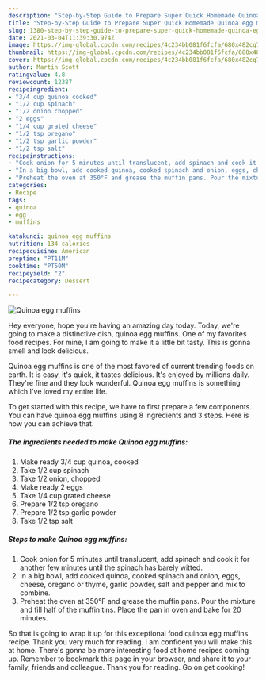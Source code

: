 ```yaml
---
description: "Step-by-Step Guide to Prepare Super Quick Homemade Quinoa egg muffins"
title: "Step-by-Step Guide to Prepare Super Quick Homemade Quinoa egg muffins"
slug: 1380-step-by-step-guide-to-prepare-super-quick-homemade-quinoa-egg-muffins
date: 2021-03-04T11:39:30.974Z
image: https://img-global.cpcdn.com/recipes/4c234bb081f6fcfa/680x482cq70/quinoa-egg-muffins-recipe-main-photo.jpg
thumbnail: https://img-global.cpcdn.com/recipes/4c234bb081f6fcfa/680x482cq70/quinoa-egg-muffins-recipe-main-photo.jpg
cover: https://img-global.cpcdn.com/recipes/4c234bb081f6fcfa/680x482cq70/quinoa-egg-muffins-recipe-main-photo.jpg
author: Martin Scott
ratingvalue: 4.8
reviewcount: 12387
recipeingredient:
- "3/4 cup quinoa cooked"
- "1/2 cup spinach"
- "1/2 onion chopped"
- "2 eggs"
- "1/4 cup grated cheese"
- "1/2 tsp oregano"
- "1/2 tsp garlic powder"
- "1/2 tsp salt"
recipeinstructions:
- "Cook onion for 5 minutes until translucent, add spinach and cook it for another few minutes until the spinach has barely witted."
- "In a big bowl, add cooked quinoa, cooked spinach and onion, eggs, cheese, oregano or thyme, garlic powder, salt and pepper and mix to combine."
- "Preheat the oven at 350°F and grease the muffin pans. Pour the mixture and fill half of the muffin tins. Place the pan in oven and bake for 20 minutes."
categories:
- Recipe
tags:
- quinoa
- egg
- muffins

katakunci: quinoa egg muffins 
nutrition: 134 calories
recipecuisine: American
preptime: "PT11M"
cooktime: "PT50M"
recipeyield: "2"
recipecategory: Dessert

---
```



![Quinoa egg muffins](https://img-global.cpcdn.com/recipes/4c234bb081f6fcfa/680x482cq70/quinoa-egg-muffins-recipe-main-photo.jpg)

Hey everyone, hope you're having an amazing day today. Today, we're going to make a distinctive dish, quinoa egg muffins. One of my favorites food recipes. For mine, I am going to make it a little bit tasty. This is gonna smell and look delicious.

Quinoa egg muffins is one of the most favored of current trending foods on earth. It is easy, it's quick, it tastes delicious. It's enjoyed by millions daily. They're fine and they look wonderful. Quinoa egg muffins is something which I've loved my entire life.




To get started with this recipe, we have to first prepare a few components. You can have quinoa egg muffins using 8 ingredients and 3 steps. Here is how you can achieve that.

<!--inarticleads1-->

##### The ingredients needed to make Quinoa egg muffins:

1. Make ready 3/4 cup quinoa, cooked
1. Take 1/2 cup spinach
1. Take 1/2 onion, chopped
1. Make ready 2 eggs
1. Take 1/4 cup grated cheese
1. Prepare 1/2 tsp oregano
1. Prepare 1/2 tsp garlic powder
1. Take 1/2 tsp salt




<!--inarticleads2-->

##### Steps to make Quinoa egg muffins:

1. Cook onion for 5 minutes until translucent, add spinach and cook it for another few minutes until the spinach has barely witted.
1. In a big bowl, add cooked quinoa, cooked spinach and onion, eggs, cheese, oregano or thyme, garlic powder, salt and pepper and mix to combine.
1. Preheat the oven at 350°F and grease the muffin pans. Pour the mixture and fill half of the muffin tins. Place the pan in oven and bake for 20 minutes.




So that is going to wrap it up for this exceptional food quinoa egg muffins recipe. Thank you very much for reading. I am confident you will make this at home. There's gonna be more interesting food at home recipes coming up. Remember to bookmark this page in your browser, and share it to your family, friends and colleague. Thank you for reading. Go on get cooking!
